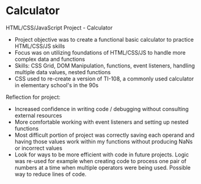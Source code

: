 # Calculator
HTML/CSS/JavaScript Project - Calculator
- Project objective was to create a functional basic calculator to practice HTML/CSS/JS skills
- Focus was on utilizing foundations of HTML/CSS/JS to handle more complex data and functions
- Skills: CSS Grid, DOM Manipulation, functions, event listeners, handling multiple data values, nested functions
- CSS used to re-create a version of TI-108, a commonly used calculator in elementary school's in the 90s

Reflection for project:
- Increased confidence in writing code / debugging without consulting external resources
- More comfortable working with event listeners and setting up nested functions
- Most difficult portion of project was correctly saving each operand and having those values work within my functions without producing NaNs or incorrect values
- Look for ways to be more efficient with code in future projects. Logic was re-used for example when creating code to process one pair of numbers at a time when multiple operators were being used. Possible way to reduce lines of code.

